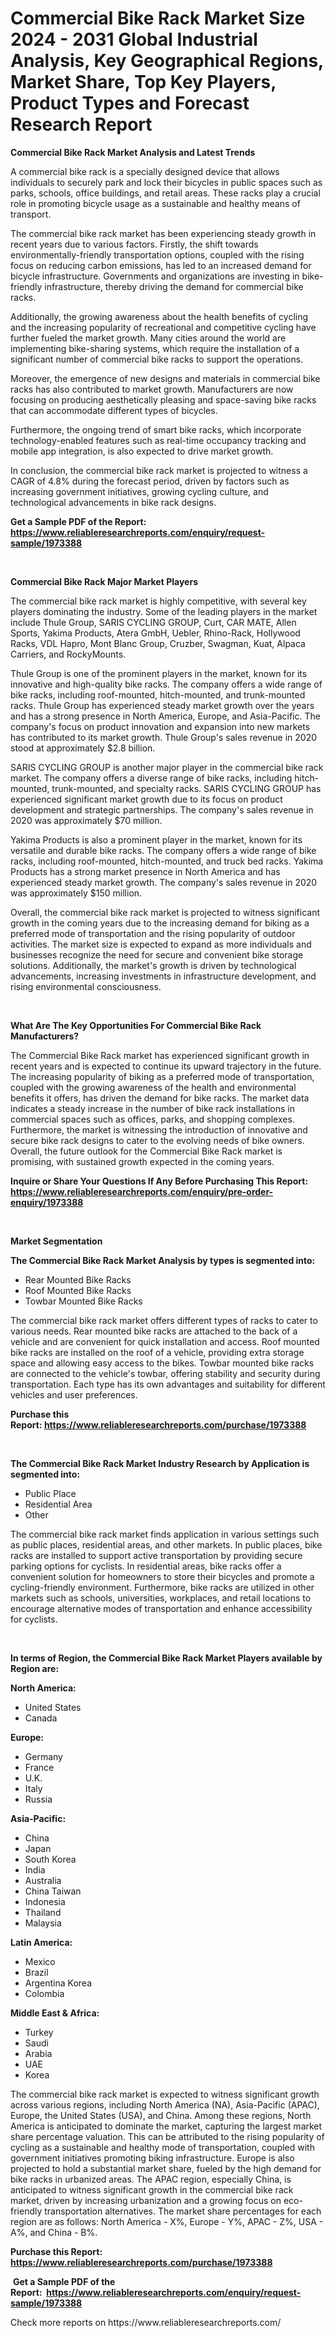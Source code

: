 <p><h1>Commercial Bike Rack Market Size 2024 - 2031 Global Industrial Analysis, Key Geographical Regions, Market Share, Top Key Players, Product Types and Forecast Research Report</h1></p><p><strong>Commercial Bike Rack Market Analysis and Latest Trends</strong></p>
<p><p>A commercial bike rack is a specially designed device that allows individuals to securely park and lock their bicycles in public spaces such as parks, schools, office buildings, and retail areas. These racks play a crucial role in promoting bicycle usage as a sustainable and healthy means of transport.</p><p>The commercial bike rack market has been experiencing steady growth in recent years due to various factors. Firstly, the shift towards environmentally-friendly transportation options, coupled with the rising focus on reducing carbon emissions, has led to an increased demand for bicycle infrastructure. Governments and organizations are investing in bike-friendly infrastructure, thereby driving the demand for commercial bike racks.</p><p>Additionally, the growing awareness about the health benefits of cycling and the increasing popularity of recreational and competitive cycling have further fueled the market growth. Many cities around the world are implementing bike-sharing systems, which require the installation of a significant number of commercial bike racks to support the operations.</p><p>Moreover, the emergence of new designs and materials in commercial bike racks has also contributed to market growth. Manufacturers are now focusing on producing aesthetically pleasing and space-saving bike racks that can accommodate different types of bicycles.</p><p>Furthermore, the ongoing trend of smart bike racks, which incorporate technology-enabled features such as real-time occupancy tracking and mobile app integration, is also expected to drive market growth.</p><p>In conclusion, the commercial bike rack market is projected to witness a CAGR of 4.8% during the forecast period, driven by factors such as increasing government initiatives, growing cycling culture, and technological advancements in bike rack designs.</p></p>
<p><strong>Get a Sample PDF of the Report:&nbsp; <a href="https://www.reliableresearchreports.com/enquiry/request-sample/1973388">https://www.reliableresearchreports.com/enquiry/request-sample/1973388</a></strong></p>
<p>&nbsp;</p>
<p><strong>Commercial Bike Rack Major Market Players</strong></p>
<p><p>The commercial bike rack market is highly competitive, with several key players dominating the industry. Some of the leading players in the market include Thule Group, SARIS CYCLING GROUP, Curt, CAR MATE, Allen Sports, Yakima Products, Atera GmbH, Uebler, Rhino-Rack, Hollywood Racks, VDL Hapro, Mont Blanc Group, Cruzber, Swagman, Kuat, Alpaca Carriers, and RockyMounts.</p><p>Thule Group is one of the prominent players in the market, known for its innovative and high-quality bike racks. The company offers a wide range of bike racks, including roof-mounted, hitch-mounted, and trunk-mounted racks. Thule Group has experienced steady market growth over the years and has a strong presence in North America, Europe, and Asia-Pacific. The company's focus on product innovation and expansion into new markets has contributed to its market growth. Thule Group's sales revenue in 2020 stood at approximately $2.8 billion.</p><p>SARIS CYCLING GROUP is another major player in the commercial bike rack market. The company offers a diverse range of bike racks, including hitch-mounted, trunk-mounted, and specialty racks. SARIS CYCLING GROUP has experienced significant market growth due to its focus on product development and strategic partnerships. The company's sales revenue in 2020 was approximately $70 million.</p><p>Yakima Products is also a prominent player in the market, known for its versatile and durable bike racks. The company offers a wide range of bike racks, including roof-mounted, hitch-mounted, and truck bed racks. Yakima Products has a strong market presence in North America and has experienced steady market growth. The company's sales revenue in 2020 was approximately $150 million.</p><p>Overall, the commercial bike rack market is projected to witness significant growth in the coming years due to the increasing demand for biking as a preferred mode of transportation and the rising popularity of outdoor activities. The market size is expected to expand as more individuals and businesses recognize the need for secure and convenient bike storage solutions. Additionally, the market's growth is driven by technological advancements, increasing investments in infrastructure development, and rising environmental consciousness.</p></p>
<p>&nbsp;</p>
<p><strong>What Are The Key Opportunities For Commercial Bike Rack Manufacturers?</strong></p>
<p><p>The Commercial Bike Rack market has experienced significant growth in recent years and is expected to continue its upward trajectory in the future. The increasing popularity of biking as a preferred mode of transportation, coupled with the growing awareness of the health and environmental benefits it offers, has driven the demand for bike racks. The market data indicates a steady increase in the number of bike rack installations in commercial spaces such as offices, parks, and shopping complexes. Furthermore, the market is witnessing the introduction of innovative and secure bike rack designs to cater to the evolving needs of bike owners. Overall, the future outlook for the Commercial Bike Rack market is promising, with sustained growth expected in the coming years.</p></p>
<p><strong>Inquire or Share Your Questions If Any Before Purchasing This Report: <a href="https://www.reliableresearchreports.com/enquiry/pre-order-enquiry/1973388">https://www.reliableresearchreports.com/enquiry/pre-order-enquiry/1973388</a></strong></p>
<p>&nbsp;</p>
<p><strong>Market Segmentation</strong></p>
<p><strong>The Commercial Bike Rack Market Analysis by types is segmented into:</strong></p>
<p><ul><li>Rear Mounted Bike Racks</li><li>Roof Mounted Bike Racks</li><li>Towbar Mounted Bike Racks</li></ul></p>
<p><p>The commercial bike rack market offers different types of racks to cater to various needs. Rear mounted bike racks are attached to the back of a vehicle and are convenient for quick installation and access. Roof mounted bike racks are installed on the roof of a vehicle, providing extra storage space and allowing easy access to the bikes. Towbar mounted bike racks are connected to the vehicle's towbar, offering stability and security during transportation. Each type has its own advantages and suitability for different vehicles and user preferences.</p></p>
<p><strong>Purchase this Report:&nbsp;<a href="https://www.reliableresearchreports.com/purchase/1973388">https://www.reliableresearchreports.com/purchase/1973388</a></strong></p>
<p>&nbsp;</p>
<p><strong>The Commercial Bike Rack Market Industry Research by Application is segmented into:</strong></p>
<p><ul><li>Public Place</li><li>Residential Area</li><li>Other</li></ul></p>
<p><p>The commercial bike rack market finds application in various settings such as public places, residential areas, and other markets. In public places, bike racks are installed to support active transportation by providing secure parking options for cyclists. In residential areas, bike racks offer a convenient solution for homeowners to store their bicycles and promote a cycling-friendly environment. Furthermore, bike racks are utilized in other markets such as schools, universities, workplaces, and retail locations to encourage alternative modes of transportation and enhance accessibility for cyclists.</p></p>
<p>&nbsp;</p>
<p><strong>In terms of Region, the Commercial Bike Rack Market Players available by Region are:</strong></p>
<p>
    <p> <strong> North America: </strong>
        <ul>
            <li>United States</li>
            <li>Canada</li>
        </ul>
        </p> 
    <p> <strong> Europe: </strong>
        <ul>
            <li>Germany</li>
            <li>France</li>
            <li>U.K.</li>
            <li>Italy</li>
            <li>Russia</li>
        </ul>
        </p> 
    <p> <strong> Asia-Pacific: </strong>
        <ul>
            <li>China</li>
            <li>Japan</li>
            <li>South Korea</li>
            <li>India</li>
            <li>Australia</li>
            <li>China Taiwan</li>
            <li>Indonesia</li>
            <li>Thailand</li>
            <li>Malaysia</li>
        </ul>
        </p> 
    <p> <strong> Latin America: </strong>
        <ul>
            <li>Mexico</li>
            <li>Brazil</li>
            <li>Argentina Korea</li>
            <li>Colombia</li>
        </ul>
        </p> 
    <p> <strong> Middle East & Africa: </strong>
        <ul>
            <li>Turkey</li>
            <li>Saudi</li>
            <li>Arabia</li>
            <li>UAE</li>
            <li>Korea</li>
        </ul>
    </p>
    </p>
<p><p>The commercial bike rack market is expected to witness significant growth across various regions, including North America (NA), Asia-Pacific (APAC), Europe, the United States (USA), and China. Among these regions, North America is anticipated to dominate the market, capturing the largest market share percentage valuation. This can be attributed to the rising popularity of cycling as a sustainable and healthy mode of transportation, coupled with government initiatives promoting biking infrastructure. Europe is also projected to hold a substantial market share, fueled by the high demand for bike racks in urbanized areas. The APAC region, especially China, is anticipated to witness significant growth in the commercial bike rack market, driven by increasing urbanization and a growing focus on eco-friendly transportation alternatives. The market share percentages for each region are as follows: North America - X%, Europe - Y%, APAC - Z%, USA - A%, and China - B%.</p></p>
<p><strong>Purchase this Report: <a href="https://www.reliableresearchreports.com/purchase/1973388">https://www.reliableresearchreports.com/purchase/1973388</a></strong></p>
<p>&nbsp;<strong>Get a Sample PDF of the Report:&nbsp;&nbsp;<a href="https://www.reliableresearchreports.com/enquiry/request-sample/1973388">https://www.reliableresearchreports.com/enquiry/request-sample/1973388</a></strong></p>
<p><strong></strong></p>
<p>Check more reports on https://www.reliableresearchreports.com/</p>